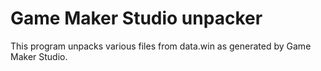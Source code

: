 # Game Maker Studio unpacker

This program unpacks various files from data.win as generated by Game Maker Studio.

